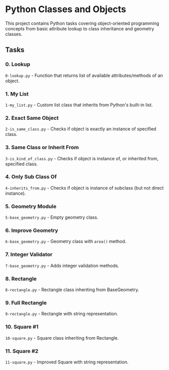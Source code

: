 # Python Classes and Objects

This project contains Python tasks covering object-oriented programming concepts from basic attribute lookup to class inheritance and geometry classes.

## Tasks

### 0. Lookup
`0-lookup.py` - Function that returns list of available attributes/methods of an object.

### 1. My List
`1-my_list.py` - Custom list class that inherits from Python's built-in list.

### 2. Exact Same Object
`2-is_same_class.py` - Checks if object is exactly an instance of specified class.

### 3. Same Class or Inherit From
`3-is_kind_of_class.py` - Checks if object is instance of, or inherited from, specified class.

### 4. Only Sub Class Of
`4-inherits_from.py` - Checks if object is instance of subclass (but not direct instance).

### 5. Geometry Module
`5-base_geometry.py` - Empty geometry class.

### 6. Improve Geometry
`6-base_geometry.py` - Geometry class with `area()` method.

### 7. Integer Validator
`7-base_geometry.py` - Adds integer validation methods.

### 8. Rectangle
`8-rectangle.py` - Rectangle class inheriting from BaseGeometry.

### 9. Full Rectangle
`9-rectangle.py` - Rectangle with string representation.

### 10. Square #1
`10-square.py` - Square class inheriting from Rectangle.

### 11. Square #2
`11-square.py` - Improved Square with string representation.
